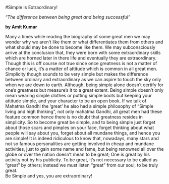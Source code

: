 #Simple Is Extraordinary!

*“The difference between being great and being successful”*

**by Amit Kumar**

Many a times while reading the biography of some great men we may wonder why we aren’t like them or what differentiates them from others and what should may be done to become like them. We may subconsciously arrive at the conclusion that, they were born with some extraordinary skills which are horned later in there life and eventually they are extraordinary. Though this is off course not true since once greatness is not a matter of chance or luck, it’s a matter of attitude which is common in all great men. Simplicity though sounds to be very simple but makes the difference between ordinary and extraordinary as we can aspire to touch the sky only when we are down to earth. Although, being simple alone doesn’t certify for one’s greatness but measure’s it to a great extent. Being simple doesn’t only mean wearing simple clothes or putting simple boots but keeping your attitude simple, and your character to be an open book. If we talk of Mahatma Gandhi the ‘great’ he also had a simple philosophy of “Simple living and high thinking”, not only mahatma Gandhi, all great men had these feature common hence there is no doubt that greatness resides in simplicity. So to become great be simple, and to being simple just forget about those scars and pimples on your face, forget thinking about what people will say about you, forget about all mundane things, and hence you are simple! 
It is indeed ridiculous to know that, nowadays, many stars and not so famous personalities are getting involved in cheap and mundane activities, just to gain some name and fame, but being renowned all over the globe or over the nation doesn’t mean to be great; One is great by his activity not by his publicity. To be great, it’s not necessary to be called as “great” by others; instead we must listen “great” from our soul, to be truly great.  
Be Simple and yes, you are extraordinary! 

